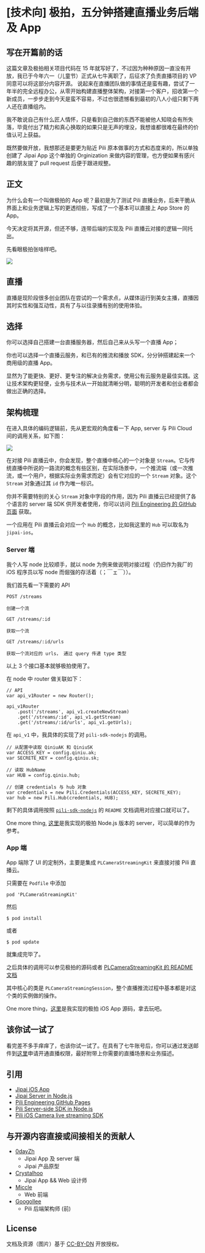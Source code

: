 # [技术向] 极拍，五分钟搭建直播业务后端及 App

## 写在开篇前的话

这篇文章及极拍相关项目代码在 15 年就写好了，不过因为种种原因一直没有开放，我已于今年六一（儿童节）正式从七牛离职了，后征求了负责直播项目的 VP 同意可以将这部分内容开源。
说起来在直播团队做的事情还是蛮有趣，尝试了一年半的完全远程办公，从零开始构建直播整体架构，对接第一个客户，招收第一个新成员，一步步走到今天是蛮不容易，不过也很遗憾看到最初的八人小组只剩下两人还在直播组内。

我不敢说自己有什么匠人情怀，只是看到自己做的东西不能被他人知晓会有所失落，毕竟付出了精力和真心换取的如果只是无声的埋没，我想谁都很难在最终的价值认可上获益。

既然要做开放，我想那还是要更为贴近 Pili 原本做事的方式和态度来的，所以单独创建了 Jipai App 这个单独的 Orginization 来做内容的管理，也方便如果有感兴趣的朋友提了 pull request 后便于跟进规整。

## 正文

为什么会有一个叫做极拍的 App 呢？最初是为了测试 Pili 直播业务，后来干脆从界面上和业务逻辑上写的更透彻些，写成了一个基本可以直接上 App Store 的 App。

今天决定将其开源，但还不够，连带后端的实现及 Pili 直播云对接的逻辑一同托出。

先看眼极拍张啥样吧。

![](./jipai.png)

## 直播

直播是现阶段很多创业团队在尝试的一个需求点，从媒体运行到美女主播，直播因其时实性和强互动性，具有了与以往录播有别的使用体验。

## 选择

你可以选择自己搭建一台直播服务器，然后自己来从头写一个直播 App；

你也可以选择一个直播云服务，和已有的推流和播放 SDK，分分钟搭建起来一个商用级的直播 App。

显然为了能更快、更好、更专注的解决业务需求，使用公有云服务是最佳实践。这让技术架构更轻便，业务与技术从一开始就清晰分明，聪明的开发者和创业者都会做出正确的选择。

## 架构梳理

在进入具体的编码逻辑前，先从更宏观的角度看一下 App, server 与 Pili Cloud 间的调用关系，如下图：

![](./workflow.png)

在对接 Pili 直播云中，你会发现，整个直播中核心的一个对象是 `Stream`。它与传统直播中所说的一路流的概念有些区别，在实际场景中，一个推流端（或一次推流，或一个用户，根据实际业务需求而定）会有它对应的一个 `Stream` 对象。这个 `Stream` 对象通过其 `id` 作为唯一标识。

你并不需要特别的关心 `Stream` 对象中字段的作用，因为 Pili 直播云已经提供了各个语言的 server 端 SDK 供开发者使用，你可以访问 [Pili Engineering 的 GitHub 页面](https://github.com/pili-engineering) 获取。

一个应用在 Pili 直播云会对应一个 `Hub` 的概念，比如我这里的 `Hub` 可以取名为 `jipai-ios`。

### Server 端

我个人写 node 比较顺手，就以 node 为例来做说明对接过程（仍旧作为我厂的 iOS 程序员以写 node 而倔强的存活着（；￣ェ￣））。

我们首先看一下需要的 API

```
POST /streams

创建一个流
```

```
GET /streams/:id

获取一个流
```

```
GET /streams/:id/urls

获取一个流对应的 urls， 通过 query 传递 type 类型
```

以上 3 个接口基本就够极拍使用了。

在 node 中 router 做关联如下：

```
// API
var api_v1Router = new Router();

api_v1Router
    .post('/streams', api_v1.createNewStream)
    .get('/streams/:id', api_v1.getStream)
    .get('/streams/:id/urls', api_v1.getUrls);
```

在 `api_v1` 中，我具体的实现了对 `pili-sdk-nodejs` 的调用。

```
// 从配置中读取 QiniuAK 和 QiniuSK
var ACCESS_KEY = config.qiniu.ak;
var SECRETE_KEY = config.qiniu.sk;

// 读取 HubName
var HUB = config.qiniu.hub;

// 创建 credentials 与 hub 对象
var credentials = new Pili.Credentials(ACCESS_KEY, SECRETE_KEY);
var hub = new Pili.Hub(credentials, HUB);
```

剩下的具体调用按照 [`pili-sdk-nodejs`](https://github.com/pili-engineering/pili-sdk-nodejs) 的 `README` 文档调用对应接口就可以了。

One more thing, [这里](https://github.com/jipaiapp/jipai-server-node)是我实现的极拍 Node.js 版本的 server，可以简单的作为参考。

### App 端

App 端除了 UI 的定制外，主要是集成 `PLCameraStreamingKit` 来直接对接 Pili 直播云。

只需要在 `Podfile` 中添加

```
pod 'PLCameraStreamingKit'
```

然后

```
$ pod install
```

或者

```
$ pod update
```

就集成完毕了。

之后具体的调用可以参见极拍的源码或者 [PLCameraStreamingKit 的 README 文档](https://github.com/pili-engineering/PLCameraStreamingKit)

其中核心的类是 `PLCameraStreamingSession`，整个直播推流过程中基本都是对这个类的实例做的操作。

One more thing，[这里](https://github.com/jipaiapp/jipai-app-ios)是我实现的极拍 iOS App 源码，拿去玩吧。

## 该你试一试了

看完差不多手痒痒了，也该你试一试了。在具有了七牛账号后，你可以通过发送邮件到[这里](mailto:pili@qiniu.com)申请开通直播权限，最好附带上你需要的直播场景和业务描述。

## 引用

- [Jipai iOS App](https://github.com/jipaiapp/jipai-app-ios)
- [Jipai Server in Node.js](https://github.com/jipaiapp/jipai-server-node)
- [Pili Engineering GitHub Pages](https://github.com/pili-engineering)
- [Pili Server-side SDK in Node.js](https://github.com/pili-engineering/pili-sdk-nodejs)
- [Pili iOS Camera live streaming SDK](https://github.com/pili-engineering/PLCameraStreamingKit)

## 与开源内容直接或间接相关的贡献人

- [0dayZh](http://github.com/0dayZh)
  - Jipai App 及 server 端
  - Jipai 产品原型
- [Crystalhoo](https://dribbble.com/crystalhoo)
  - Jipai App && Web 设计师
- [Miccle](https://github.com/miclle)
  - Web 前端
- [Googollee](https://github.com/googollee)
  - Pili 后端架构师 (前)

## License

文档及资源（图片）基于 [CC-BY-DN](https://creativecommons.org/licenses/by-nd/4.0/) 开放授权。
